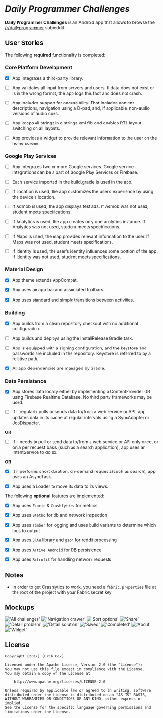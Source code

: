 # *Daily Programmer Challenges*

**Daily Programmer Challenges** is an Android app that allows to browse the [/r/dailyprogrammer](https://www.reddit.com/r/dailyprogrammer) subreddit.

## User Stories

The following **required** functionality is completed:

### Core Platform Development
* [x] App integrates a third-party library.

* [ ] App validates all input from servers and users. If data does not exist or is in the wrong format, the app logs this fact and does not crash.

* [ ] App includes support for accessibility. That includes content descriptions, navigation using a D-pad, and, if applicable, non-audio versions of audio cues.

* [ ] App keeps all strings in a strings.xml file and enables RTL layout switching on all layouts.

* [ ] App provides a widget to provide relevant information to the user on the home screen.

### Google Play Services

* [ ] App integrates two or more Google services. Google service integrations can be a part of Google Play Services or Firebase.

* [ ] Each service imported in the build.gradle is used in the app.

* [ ] If Location is used, the app customizes the user’s experience by using the device's location.

* [ ] If Admob is used, the app displays test ads. If Admob was not used, student meets specifications.

* [ ] If Analytics is used, the app creates only one analytics instance. If Analytics was not used, student meets specifications.

* [ ] If Maps is used, the map provides relevant information to the user. If Maps was not used, student meets specifications.

* [ ] If Identity is used, the user’s identity influences some portion of the app. If Identity was not used, student meets specifications.

### Material Design

* [x] App theme extends AppCompat.

* [x] App uses an app bar and associated toolbars.

* [x] App uses standard and simple transitions between activities.

### Building

* [x] App builds from a clean repository checkout with no additional configuration.

* [ ] App builds and deploys using the installRelease Gradle task.

* [ ] App is equipped with a signing configuration, and the keystore and passwords are included in the repository. Keystore is referred to by a relative path.

* [x] All app dependencies are managed by Gradle.

### Data Persistence

* [x] App stores data locally either by implementing a ContentProvider OR using Firebase Realtime Database. No third party frameworks may be used.

* [ ] If it regularly pulls or sends data to/from a web service or API, app updates data in its cache at regular intervals using a SyncAdapter or JobDispacter.

**OR**

* [ ] If it needs to pull or send data to/from a web service or API only once, or on a per request basis (such as a search application), app uses an IntentService to do so.

**OR**

* [x] It it performs short duration, on-demand requests(such as search), app uses an AsyncTask.

* [x] App uses a Loader to move its data to its views.

The following **optional** features are implemented:

* [x] App uses `Fabric` & `Crashlytics` for metrics

* [x] App uses `Stetho` for db and network inspection
 
* [x] App uses `Timber` for logging and uses build variants to determine which logs to output 

* [x] App uses `JRAW` library and `gson` for reddit processing 

* [x] App uses `Active Android` for DB persistence 

* [x] App uses `Retrofit` for handling network requests 

## Notes

* In order to get Crashlytics to work, you need a `fabric.properties` file at the root of the project with your Fabric secret key

## Mockups
!['All challenges'](/mocks/01_All_Challenges.png)
!['Navigation drawer'](/mocks/02_Navigation_Drawer.png)
!['Sort options'](/mocks/03_Sort_Options.png)
!['Share'](/mocks/04_Share.png)
!['Detail problem'](/mocks/05_Detail_Problem.png)
!['Detail solution'](/mocks/06_Detail_Solution.png)
!['Saved'](/mocks/07_Saved.png)
!['Completed'](/mocks/08_Completed.png)
!['About'](/mocks/09_About.png)
!['Widget'](/mocks/10_Widget.png)

## License

    Copyright [2017] [Erik Cox]

    Licensed under the Apache License, Version 2.0 (the "License");
    you may not use this file except in compliance with the License.
    You may obtain a copy of the License at

        http://www.apache.org/licenses/LICENSE-2.0

    Unless required by applicable law or agreed to in writing, software
    distributed under the License is distributed on an "AS IS" BASIS,
    WITHOUT WARRANTIES OR CONDITIONS OF ANY KIND, either express or implied.
    See the License for the specific language governing permissions and
    limitations under the License.
